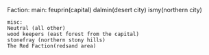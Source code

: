 Faction:
	main:
	feuprin(capital)
	dalmin(desert city)
	ismy(northern city)
	
	misc:
	Neutral (all other)
	wood keepers (east forest from the capital)
	stonefray (northern stony hills)
	The Red Faction(redsand area)
	
	